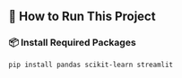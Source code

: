 ## 🚀 How to Run This Project

### 📦 Install Required Packages

```bash
pip install pandas scikit-learn streamlit

